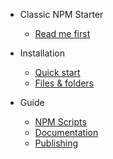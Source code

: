 
* Classic NPM Starter
  - [Read me first](README.md)

* Installation
  - [Quick start](install/quick-start.md)
  - [Files & folders](install/files-and-folders.md)

* Guide
  - [NPM Scripts](guide/npm-scripts.md)
  - [Documentation](guide/documentation.md)
  - [Publishing](guide/publishing.md)
